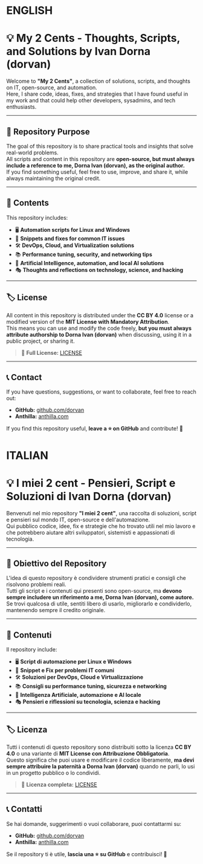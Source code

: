 # ENGLISH

# 💡 My 2 Cents - Thoughts, Scripts, and Solutions by Ivan Dorna (dorvan)

Welcome to **"My 2 Cents"**, a collection of solutions, scripts, and thoughts on IT, open-source, and automation.  
Here, I share code, ideas, fixes, and strategies that I have found useful in my work and that could help other developers, sysadmins, and tech enthusiasts.

---

## 🚀 **Repository Purpose**
The goal of this repository is to share practical tools and insights that solve real-world problems.  
All scripts and content in this repository are **open-source, but must always include a reference to me, Dorna Ivan (dorvan), as the original author.**  
If you find something useful, feel free to use, improve, and share it, while always maintaining the original credit.

---

## 📂 **Contents**
This repository includes:
- 🖥 **Automation scripts for Linux and Windows**  
- 🔧 **Snippets and fixes for common IT issues**  
- 🛠 **DevOps, Cloud, and Virtualization solutions**  
- 📚 **Performance tuning, security, and networking tips**  
- 🤖 **Artificial Intelligence, automation, and local AI solutions**  
- 🎭 **Thoughts and reflections on technology, science, and hacking**  

---

## 🏷 **License**
All content in this repository is distributed under the **CC BY 4.0** license or a modified version of the **MIT License with Mandatory Attribution**.  
This means you can use and modify the code freely, **but you must always attribute authorship to Dorna Ivan (dorvan)** when discussing, using it in a public project, or sharing it.

> 🔗 **Full License:** [LICENSE](./LICENSE)

---

## 📞 **Contact**
If you have questions, suggestions, or want to collaborate, feel free to reach out:  
- **GitHub:** [github.com/dorvan](https://github.com/dorvan)  
- **Anthilla:** [anthilla.com](https://anthilla.com)  

If you find this repository useful, **leave a ⭐ on GitHub** and contribute! 🚀


# ITALIAN

# 💡 I miei 2 cent - Pensieri, Script e Soluzioni di Ivan Dorna (dorvan)

Benvenuti nel mio repository **"I miei 2 cent"**, una raccolta di soluzioni, script e pensieri sul mondo IT, open-source e dell'automazione.  
Qui pubblico codice, idee, fix e strategie che ho trovato utili nel mio lavoro e che potrebbero aiutare altri sviluppatori, sistemisti e appassionati di tecnologia.

---

## 🚀 **Obiettivo del Repository**
L'idea di questo repository è condividere strumenti pratici e consigli che risolvono problemi reali.  
Tutti gli script e i contenuti qui presenti sono open-source, ma **devono sempre includere un riferimento a me, Dorna Ivan (dorvan), come autore.**  
Se trovi qualcosa di utile, sentiti libero di usarlo, migliorarlo e condividerlo, mantenendo sempre il credito originale.  

---

## 📂 **Contenuti**
Il repository include:
- 🖥 **Script di automazione per Linux e Windows**  
- 🔧 **Snippet e Fix per problemi IT comuni**  
- 🛠 **Soluzioni per DevOps, Cloud e Virtualizzazione**  
- 📚 **Consigli su performance tuning, sicurezza e networking**  
- 🤖 **Intelligenza Artificiale, automazione e AI locale**  
- 🎭 **Pensieri e riflessioni su tecnologia, scienza e hacking**  

---

## 🏷 **Licenza**
Tutti i contenuti di questo repository sono distribuiti sotto la licenza **CC BY 4.0** o una variante di **MIT License con Attribuzione Obbligatoria**.  
Questo significa che puoi usare e modificare il codice liberamente, **ma devi sempre attribuire la paternità a Dorna Ivan (dorvan)** quando ne parli, lo usi in un progetto pubblico o lo condividi.  

> 🔗 **Licenza completa:** [LICENSE](./LICENSE)

---

## 📞 **Contatti**
Se hai domande, suggerimenti o vuoi collaborare, puoi contattarmi su:  
- **GitHub:** [github.com/dorvan](https://github.com/dorvan)  
- **Anthilla:** [anthilla.com](https://anthilla.com)  

Se il repository ti è utile, **lascia una ⭐ su GitHub** e contribuisci! 🚀
